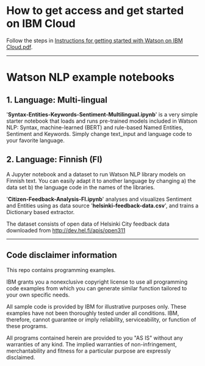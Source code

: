# How to get access and get started on IBM Cloud

Follow the steps in <a href="https://github.com/selodean/watson-nlp-nordic-examples/blob/main/Instructions%20for%20getting%20started%20with%20Watson%20on%20IBM%20Cloud.pdf">Instructions for getting started with Watson on IBM Cloud.pdf<a>.

 -----------------------------------------------------
  
# Watson NLP example notebooks

## 1. Language: Multi-lingual

'**Syntax-Entities-Keywords-Sentiment-Multilingual.ipynb**' is a very simple starter notebook that loads and runs pre-trained models included in Watson NLP: Syntax, machine-learned (BERT) and rule-based Named Entities, Sentiment and Keywords. Simply change text_input and language code to your favorite language.

## 2. Language: Finnish (FI)

A Jupyter notebook and a dataset to run Watson NLP library models on Finnish text. You can easily adapt it to another language by changing a) the data set b) the language code in the names of the libraries.

'**Citizen-Feedback-Analysis-FI.ipynb**' analyses and visualizes Sentiment and Entities using as data source '**helsinki-feedback-data.csv**', and trains a Dictionary based extractor. 

The dataset consists of open data of Helsinki City feedback data downloaded from http://dev.hel.fi/apis/open311

-----------------------------------------------------

## Code disclaimer information 

This repo contains programming examples.

IBM grants you a nonexclusive copyright license to use all programming code examples from which you can generate similar function tailored to your own specific needs.

All sample code is provided by IBM for illustrative purposes only. These examples have not been thoroughly tested under all conditions. IBM, therefore, cannot guarantee or imply reliability, serviceability, or function of these programs.

All programs contained herein are provided to you "AS IS" without any warranties of any kind. The implied warranties of non-infringement, merchantability and fitness for a particular purpose are expressly disclaimed.
